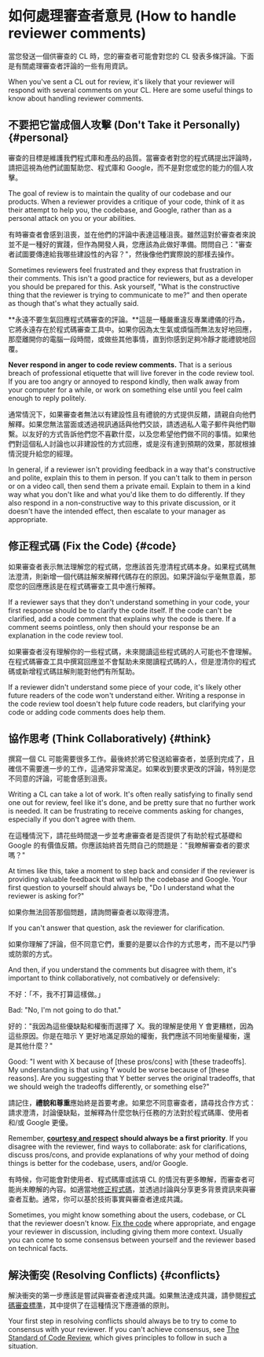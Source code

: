 # 如何處理審查者意見 (How to handle reviewer comments)

當您發送一個供審查的 CL 時，您的審查者可能會對您的 CL 發表多條評論。下面是有關處理審查者評論的一些有用資訊。

When you've sent a CL out for review, it's likely that your reviewer will
respond with several comments on your CL. Here are some useful things to know
about handling reviewer comments.

## 不要把它當成個人攻擊 (Don't Take it Personally) {#personal}

審查的目標是維護我們程式庫和產品的品質。當審查者對您的程式碼提出評論時，請把這視為他們試圖幫助您、程式庫和 Google，而不是對您或您的能力的個人攻擊。

The goal of review is to maintain the quality of our codebase and our products.
When a reviewer provides a critique of your code, think of it as their attempt
to help you, the codebase, and Google, rather than as a personal attack on you
or your abilities.

有時審查者會感到沮喪，並在他們的評論中表達這種沮喪。雖然這對於審查者來說並不是一種好的實踐，但作為開發人員，您應該為此做好準備。問問自己："審查者試圖要傳達給我哪些建設性的內容？"，然後像他們實際說的那樣去操作。

Sometimes reviewers feel frustrated and they express that frustration in their
comments. This isn't a good practice for reviewers, but as a developer you
should be prepared for this. Ask yourself, "What is the constructive thing that
the reviewer is trying to communicate to me?" and then operate as though that's
what they actually said.

**永遠不要生氣回應程式碼審查的評論。**這是一種嚴重違反專業禮儀的行為，它將永遠存在於程式碼審查工具中。如果你因為太生氣或煩惱而無法友好地回應，那麼離開你的電腦一段時間，或做些其他事情，直到你感到足夠冷靜才能禮貌地回覆。

**Never respond in anger to code review comments.** That is a serious breach of
professional etiquette that will live forever in the code review tool. If you
are too angry or annoyed to respond kindly, then walk away from your computer
for a while, or work on something else until you feel calm enough to reply
politely.

通常情況下，如果審查者無法以有建設性且有禮貌的方式提供反饋，請親自向他們解釋。如果您無法當面或透過視訊通話與他們交談，請透過私人電子郵件與他們聯繫。以友好的方式告訴他們您不喜歡什麼，以及您希望他們做不同的事情。如果他們對這個私人討論也以非建設性的方式回應，或是沒有達到預期的效果，那就根據情況提升給您的經理。

In general, if a reviewer isn't providing feedback in a way that's constructive
and polite, explain this to them in person. If you can't talk to them in person
or on a video call, then send them a private email. Explain to them in a kind
way what you don't like and what you'd like them to do differently. If they also
respond in a non-constructive way to this private discussion, or it doesn't have
the intended effect, then
escalate to your manager as
appropriate.

## 修正程式碼 (Fix the Code) {#code}

如果審查者表示無法理解您的程式碼，您應該首先澄清程式碼本身。如果程式碼無法澄清，則新增一個代碼註解來解釋代碼存在的原因。如果評論似乎毫無意義，那麼您的回應應該是在程式碼審查工具中進行解釋。

If a reviewer says that they don't understand something in your code, your first
response should be to clarify the code itself. If the code can't be clarified,
add a code comment that explains why the code is there. If a comment seems
pointless, only then should your response be an explanation in the code review
tool.

如果審查者沒有理解你的一些程式碼，未來閱讀這些程式碼的人可能也不會理解。在程式碼審查工具中撰寫回應並不會幫助未來閱讀程式碼的人，但是澄清你的程式碼或新增程式碼註解則能對他們有所幫助。

If a reviewer didn't understand some piece of your code, it's likely other
future readers of the code won't understand either. Writing a response in the
code review tool doesn't help future code readers, but clarifying your code or
adding code comments does help them.

## 協作思考 (Think Collaboratively) {#think}

撰寫一個 CL 可能需要很多工作。最後終於將它發送給審查者，並感到完成了，且確信不需要進一步的工作，這通常非常滿足。如果收到要求更改的評論，特別是您不同意的評論，可能會感到沮喪。

Writing a CL can take a lot of work. It's often really satisfying to finally
send one out for review, feel like it's done, and be pretty sure that no further
work is needed. It can be frustrating to receive comments asking for changes,
especially if you don't agree with them.

在這種情況下，請花些時間退一步並考慮審查者是否提供了有助於程式基礎和 Google 的有價值反饋。你應該始終首先問自己的問題是："我瞭解審查者的要求嗎？"

At times like this, take a moment to step back and consider if the reviewer is
providing valuable feedback that will help the codebase and Google. Your first
question to yourself should always be, "Do I understand what the reviewer is
asking for?"

如果你無法回答那個問題，請詢問審查者以取得澄清。

If you can't answer that question, ask the reviewer for clarification.

如果你理解了評論，但不同意它們，重要的是要以合作的方式思考，而不是以鬥爭或防禦的方式。

And then, if you understand the comments but disagree with them, it's important
to think collaboratively, not combatively or defensively:

不好：「不，我不打算這樣做。」

Bad: "No, I'm not going to do that."

好的："我因為這些優缺點和權衡而選擇了 X。我的理解是使用 Y 會更糟糕，因為這些原因。你是在暗示 Y 更好地滿足原始的權衡，我們應該不同地衡量權衡，還是其他什麼？"

Good: "I went with X because of [these pros/cons] with [these
tradeoffs].
My understanding is that using Y would be worse because of [these reasons]. Are
you suggesting that Y better serves the original tradeoffs, that we should weigh
the tradeoffs differently, or something else?"

請記住，**禮貌和尊重**應始終是首要考慮。如果您不同意審查者，請尋找合作方式：請求澄清，討論優缺點，並解釋為什麼您執行任務的方法對於程式碼庫、使用者和/或 Google 更優。

Remember,
**[courtesy and respect](https://chromium.googlesource.com/chromium/src/+/master/docs/cr_respect.md)
should always be a first priority**. If you disagree with the reviewer, find
ways to collaborate: ask for clarifications, discuss pros/cons, and provide
explanations of why your method of doing things is better for the codebase,
users, and/or Google.

有時候，你可能會對使用者、程式碼庫或該項 CL 的情況有更多瞭解，而審查者可能尚未瞭解的內容。如適當地[修正程式碼](#code)，並透過討論與分享更多背景資訊來與審查者互動。通常，你可以基於技術事實與審查者達成共識。

Sometimes, you might know something about the users, codebase, or CL that the
reviewer doesn't know. [Fix the code](#code) where appropriate, and engage your
reviewer in discussion, including giving them more context. Usually you can come
to some consensus between yourself and the reviewer based on technical facts.

## 解決衝突 (Resolving Conflicts) {#conflicts}

解決衝突的第一步應該是嘗試與審查者達成共識。如果無法達成共識，請參閱[程式碼審查標準](../reviewer/standard.md)，其中提供了在這種情況下應遵循的原則。

Your first step in resolving conflicts should always be to try to come to
consensus with your reviewer. If you can't achieve consensus, see
[The Standard of Code Review](../reviewer/standard.md), which gives principles
to follow in such a situation.
